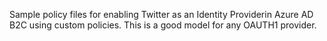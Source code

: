 Sample policy files for enabling Twitter as an Identity Providerin Azure AD B2C using custom policies.  This is a good model for any OAUTH1 provider.
